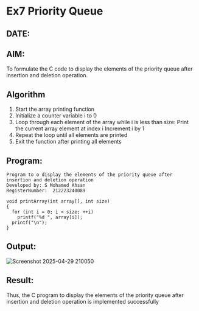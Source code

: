 # Ex7 Priority Queue
## DATE:
## AIM:
To formulate the C code to display the elements of the priority queue after insertion and deletion operation.

## Algorithm
1. Start the array printing function
2. Initialize a counter variable i to 0
3. Loop through each element of the array while i is less than size:
   Print the current array element at index i
   Increment i by 1
4.  Repeat the loop until all elements are printed
5.   Exit the function after printing all elements

## Program:
```
Program to o display the elements of the priority queue after insertion and deletion operation
Developed by: S Mohamed Ahsan
RegisterNumber:  212223240089

void printArray(int array[], int size)
{
  for (int i = 0; i < size; ++i)
    printf("%d ", array[i]);
  printf("\n");
}
```

## Output:
![Screenshot 2025-04-29 210050](https://github.com/user-attachments/assets/3e1df628-18e5-4722-9956-a553caceed8b)




## Result:
Thus, the C program to display the elements of the priority queue after insertion and deletion operation is implemented successfully
